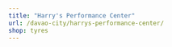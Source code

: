 ```yaml
---
title: "Harry's Performance Center"
url: /davao-city/harrys-performance-center/
shop: tyres
---
```

